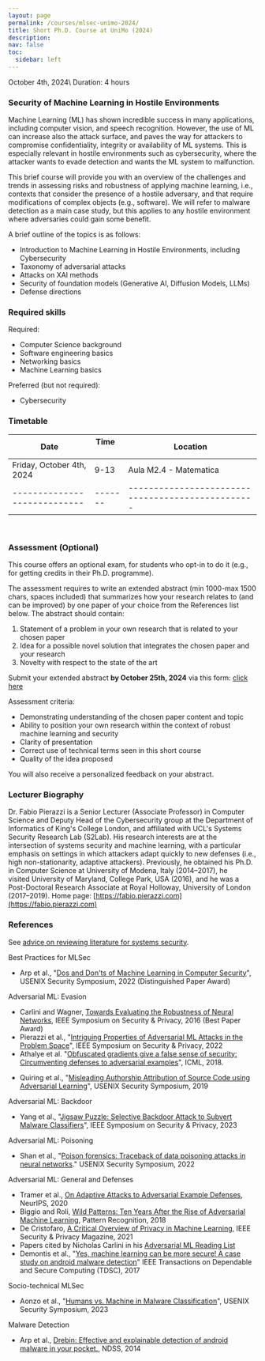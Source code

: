 ```yaml
---
layout: page
permalink: /courses/mlsec-unimo-2024/
title: Short Ph.D. Course at UniMo (2024)
description: 
nav: false
toc:
  sidebar: left
---
```



October 4th, 2024\\
Duration: 4 hours

### Security of Machine Learning in Hostile Environments


Machine Learning (ML) has shown incredible success in many applications, including computer vision, and speech recognition. However, the use of ML can increase also the attack surface, and paves the way for attackers to compromise confidentiality, integrity or availability of ML systems. This is especially relevant in hostile environments such as cybersecurity, where the attacker wants to evade detection and wants the ML system to malfunction. 

This brief course will provide you with an overview of the challenges and trends in assessing risks and robustness of applying machine learning, i.e., contexts that consider the presence of a hostile adversary, and that require modifications of complex objects (e.g., software). We will refer to malware detection as a main case study, but this applies to any hostile environment where adversaries could gain some benefit. 

A brief outline of the topics is as follows:

- Introduction to Machine Learning in Hostile Environments, including Cybersecurity
- Taxonomy of adversarial attacks
- Attacks on XAI methods
- Security of foundation models (Generative AI, Diffusion Models, LLMs)
- Defense directions

### Required skills


Required:

- Computer Science background
- Software engineering basics
- Networking basics
- Machine Learning basics

Preferred (but not required):
- Cybersecurity


### Timetable

| Date                       | Time &nbsp; &nbsp; | Location                                        |
|----------------------------|-------|-------------------------------------------------|
| Friday, October 4th, 2024    | 9-13 | Aula M2.4 - Matematica |
|----------------------------|-------|-------------------------------------------------|

<br/>

### Assessment (Optional)

This course offers an optional exam, for students who opt-in to do it (e.g., for getting credits in their Ph.D. programme). 

The assessment requires to write an extended abstract (min 1000-max 1500 chars, spaces included) that summarizes how your research relates to (and can be improved) by one paper of your choice from the References list below. The abstract should contain:
 1. Statement of a problem in your own research that is related to your chosen paper
 2. Idea for a possible novel solution that integrates the chosen paper and your research
 3. Novelty with respect to the state of the art

Submit your extended abstract **by October 25th, 2024** via this form: [click here](https://forms.gle/Ga2sgRyZEmiK6sWh6)

Assessment criteria: 
- Demonstrating understanding of the chosen paper content and topic
- Ability to position your own research within the context of robust machine learning and security
- Clarity of presentation 
- Correct use of technical terms seen in this short course
- Quality of the idea proposed

You will also receive a personalized feedback on your abstract. 


### Lecturer Biography

Dr. Fabio Pierazzi is a Senior Lecturer (Associate Professor) in Computer Science and Deputy Head of the Cybersecurity group at the Department of Informatics of King's College London, and affiliated with UCL's Systems Security Research Lab (S2Lab). His research interests are at the intersection of systems security and machine learning, with a particular emphasis on settings in which attackers adapt quickly to new defenses (i.e., high non-stationarity, adaptive attackers). Previously, he obtained his Ph.D. in Computer Science at University of Modena, Italy (2014–2017), he visited University of Maryland, College Park, USA (2016), and he was a Post-Doctoral Research Associate at Royal Holloway, University of London (2017–2019). Home page: [https://fabio.pierazzi.com](https://fabio.pierazzi.com)

### References

See [advice on reviewing literature for systems security](../../blog/2021/literature-review-systems-security/).

Best Practices for MLSec
* Arp et al., "[Dos and Don'ts of Machine Learning in Computer Security](dodo-mlsec.org)", USENIX Security Symposium, 2022 (Distinguished Paper Award)

Adversarial ML: Evasion
* Carlini and Wagner, [Towards Evaluating the Robustness of Neural Networks](https://arxiv.org/abs/1608.04644), IEEE Symposium on Security & Privacy, 2016 (Best Paper Award)
* Pierazzi et al., "[Intriguing Properties of Adversarial ML Attacks in the Problem Space](https://fabio.pierazzi.com/papers/pierazzi_intriguing.pdf)", IEEE Symposium on Security & Privacy, 2022
* Athalye et al. "[Obfuscated gradients give a false sense of security: Circumventing defenses to adversarial examples](https://proceedings.mlr.press/v80/athalye18a/athalye18a.pdf)", ICML, 2018.
- Quiring et al., "[Misleading Authorship Attribution of Source Code using Adversarial Learning](https://www.usenix.org/system/files/sec19-quiring.pdf)", USENIX Security Symposium, 2019

Adversarial ML: Backdoor
* Yang et al., "[Jigsaw Puzzle: Selective Backdoor Attack to Subvert Malware Classifiers](https://kclpure.kcl.ac.uk/portal/files/204793925/IEEESP23_Jigsaw_Puzzle.pdf)", IEEE Symposium on Security & Privacy, 2023

Adversarial ML: Poisoning
* Shan et al., "[Poison forensics: Traceback of data poisoning attacks in neural networks](https://www.usenix.org/conference/usenixsecurity22/presentation/shan)." USENIX Security Symposium, 2022

Adversarial ML: General and Defenses
- Tramer et al., [On Adaptive Attacks to Adversarial Example Defenses](https://arxiv.org/abs/2002.08347), NeurIPS, 2020
- Biggio and Roli, [Wild Patterns: Ten Years After the Rise of Adversarial Machine Learning](https://arxiv.org/abs/1712.03141), Pattern Recognition, 2018
- De Cristofaro, [A Critical Overview of Privacy in Machine Learning](https://emilianodc.com/PAPERS/IEEESP2021.pdf), IEEE Security & Privacy Magazine, 2021
- Papers cited by Nicholas Carlini in his [Adversarial ML Reading List](https://nicholas.carlini.com/writing/2018/adversarial-machine-learning-reading-list.html)
- Demontis et al., "[Yes, machine learning can be more secure! A case study on android malware detection](https://arxiv.org/abs/1704.08996)" IEEE Transactions on Dependable and Secure Computing (TDSC), 2017

Socio-technical MLSec
- Aonzo et al., "[Humans vs. Machine in Malware Classification](https://www.usenix.org/system/files/sec23summer_241-aonzo-prepub.pdf)", USENIX Security Symposium, 2023

Malware Detection
- Arp et al., [Drebin: Effective and explainable detection of android malware in your pocket.](https://mlsec.org/docs/2014-ndss.pdf), NDSS, 2014

<br/>